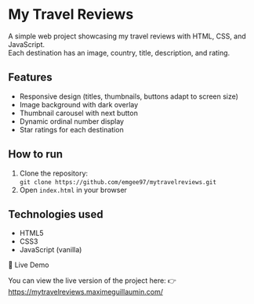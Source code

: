 # My Travel Reviews

A simple web project showcasing my travel reviews with HTML, CSS, and JavaScript.  
Each destination has an image, country, title, description, and rating.

## Features
- Responsive design (titles, thumbnails, buttons adapt to screen size)
- Image background with dark overlay
- Thumbnail carousel with next button
- Dynamic ordinal number display
- Star ratings for each destination

## How to run
1. Clone the repository:  
   `git clone https://github.com/emgee97/mytravelreviews.git`
2. Open `index.html` in your browser

## Technologies used
- HTML5
- CSS3
- JavaScript (vanilla)

🔗 Live Demo

You can view the live version of the project here:
👉 https://mytravelreviews.maximeguillaumin.com/
